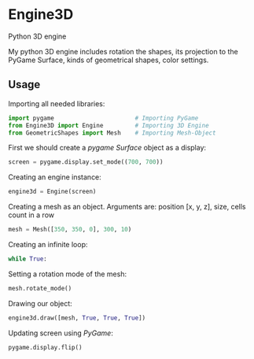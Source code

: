 # Engine3D
Python 3D engine

My python 3D engine includes rotation the shapes, its projection to the PyGame Surface, kinds of geometrical shapes, color settings.


## Usage

Importing all needed libraries:
```python
import pygame                       # Importing PyGame
from Engine3D import Engine         # Importing 3D Engine
from GeometricShapes import Mesh    # Importing Mesh-Object
```

First we should create a *pygame Surface* object as a display:
```python
screen = pygame.display.set_mode((700, 700))
```

Creating an engine instance:
```python
engine3d = Engine(screen)
```
Creating a mesh as an object. Arguments are: position [x, y, z], size, cells count in a row
```python
mesh = Mesh([350, 350, 0], 300, 10)
```

Creating an infinite loop:
```python
while True:
```

Setting a rotation mode of the mesh:
```python
mesh.rotate_mode()
```

Drawing our object:
```python
engine3d.draw([mesh, True, True, True])
```

Updating screen using *PyGame*:
```python
pygame.display.flip()
```


